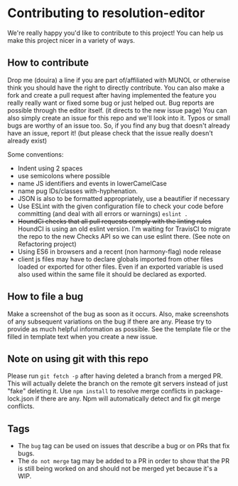 # Contributing to resolution-editor
We're really happy you'd like to contribute to this project! You can help us make this project nicer in a variety of ways.

## How to contribute
Drop me (douira) a line if you are part of/affiliated with MUNOL or otherwise think you should have the right to directly contribute. You can also make a fork and create a pull request after having implemented the feature you really really want or fixed some bug or just helped out. Bug reports are possible through the editor itself. (it directs to the new issue page) You can also simply create an issue for this repo and we'll look into it. Typos or small bugs are worthy of an issue too. So, if you find any bug that doesn't already have an issue, report it! (but please check that the issue really doesn't already exist)

Some conventions:  

- Indent using 2 spaces
- use semicolons where possible
- name JS identifiers and events in lowerCamelCase
- name pug IDs/classes with-hyphenation.
- JSON is also to be formatted appropriately, use a beautifier if necessary
- Use ESLint with the given configuration file to check your code before committing (and deal with all errors or warnings) `eslint .`
- ~~HoundCi checks that all pull requests comply with the linting rules~~ HoundCI is using an old eslint version. I'm waiting for TravisCI to migrate the repo to the new Checks API so we can use eslint there. (See note on Refactoring project)
- Using ES6 in browsers and a recent (non harmony-flag) node release
- client js files may have to declare globals imported from other files loaded or exported for other files. Even if an exported variable is used also used within the same file it should be declared as exported.

## How to file a bug
Make a screenshot of the bug as soon as it occurs. Also, make screenshots of any subsequent variations on the bug if there are any. Please try to provide as much helpful information as possible. See the template file or the filled in template text when you create a new issue. 

## Note on using git with this repo
Please run `git fetch -p` after having deleted a branch from a merged PR. This will actually delete the branch on the remote git servers instead of just "fake" deleting it.
Use `npm install` to resolve merge conflicts in package-lock.json if there are any. Npm will automatically detect and fix git merge conflicts.

## Tags
- The `bug` tag can be used on issues that describe a bug or on PRs that fix bugs.
- The `do not merge` tag may be added to a PR in order to show that the PR is still being worked on and should not be merged yet because it's a WIP.
